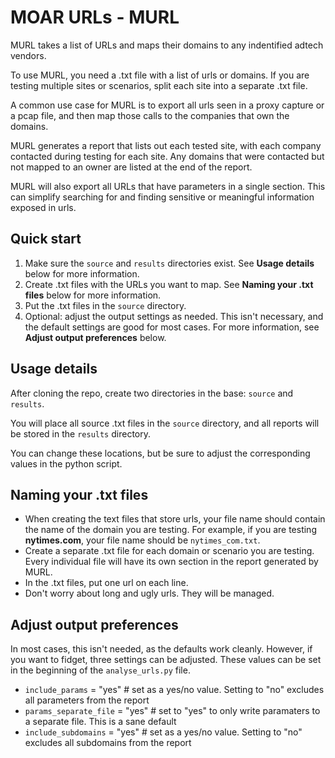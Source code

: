 # MOAR URLs - MURL

MURL takes a list of URLs and maps their domains to any indentified adtech vendors. 

To use MURL, you need a .txt file with a list of urls or domains. If you are testing multiple sites or scenarios, split each site into a separate .txt file.

A common use case for MURL is to export all urls seen in a proxy capture or a pcap file, and then map those calls to the companies that own the domains.

MURL generates a report that lists out each tested site, with each company contacted during testing for each site. Any domains that were contacted but not mapped to an owner are listed at the end of the report. 

MURL will also export all URLs that have parameters in a single section. This can simplify searching for and finding sensitive or meaningful information exposed in urls.

## Quick start

1. Make sure the <code>source</code> and <code>results</code> directories exist. See **Usage details** below for more information. 
1. Create .txt files with the URLs you want to map. See **Naming your .txt files** below for more information.
2. Put the .txt files in the <code>source</code> directory.
3. Optional: adjust the output settings as needed. This isn't necessary, and the default settings are good for most cases. For more information, see **Adjust output preferences** below.

## Usage details

After cloning the repo, create two directories in the base: <code>source</code> and <code>results</code>.

You will place all source .txt files in the <code>source</code> directory, and all reports will be stored in the <code>results</code> directory. 

You can change these locations, but be sure to adjust the corresponding values in the python script.

## Naming your .txt files

* When creating the text files that store urls, your file name should contain the name of the domain you are testing. For example, if you are testing **nytimes.com**, your file name should be <code>nytimes_com.txt</code>. 
* Create a separate .txt file for each domain or scenario you are testing. Every individual file will have its own section in the report generated by MURL.
* In the .txt files, put one url on each line.
* Don't worry about long and ugly urls. They will be managed.

## Adjust output preferences

In most cases, this isn't needed, as the defaults work cleanly. However, if you want to fidget, three settings can be adjusted. These values can be set in the beginning of the <code>analyse_urls.py</code> file.

* <code>include_params</code> = "yes" # set as a yes/no value. Setting to "no" excludes all parameters from the report
* <code>params_separate_file</code> = "yes" # set to "yes" to only write paramaters to a separate file. This is a sane default
* <code>include_subdomains</code> = "yes" # set as a yes/no value. Setting to "no" excludes all subdomains from the report
